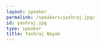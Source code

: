 ```yaml
---
layout: speaker
permalink: /speakers/yashraj.jpg/
id: yashraj.jpg
type: speaker
title: Yashraj Nayak
---
```


